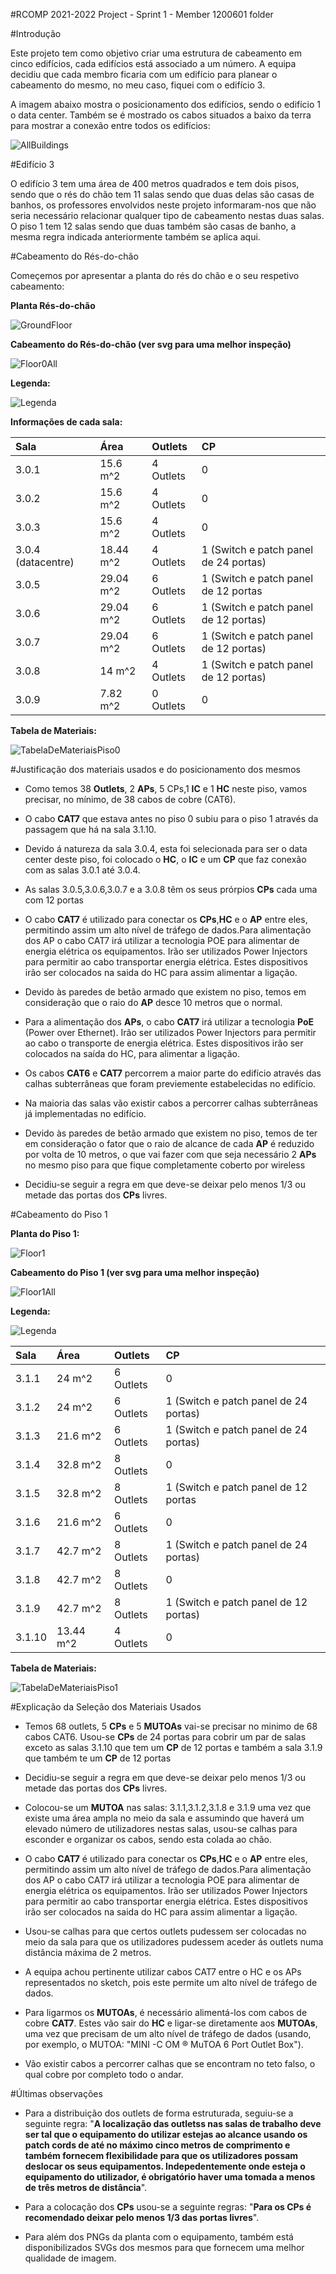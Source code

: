 #RCOMP 2021-2022 Project - Sprint 1 - Member 1200601 folder


#Introdução

Este projeto tem como objetivo criar uma estrutura de cabeamento em cinco
edifícios, cada edifícios está associado a um número. A equipa decidiu que cada membro ficaria
com um edifício para planear o cabeamento do mesmo, no meu caso, fiquei com o edifício 3.

A imagem abaixo mostra o posicionamento dos edifícios, sendo o edifício 1 o data center.
Também se é mostrado os cabos situados a baixo da terra para mostrar a conexão entre todos os edifícios:


![AllBuildings](AllBuildings.PNG)




#Edifício 3

O edifício 3 tem uma área de 400 metros quadrados e tem dois pisos, sendo que o rés do chão tem 11 salas sendo que
duas delas são casas de banhos, os professores envolvidos neste projeto informaram-nos
que não seria necessário relacionar qualquer tipo de cabeamento nestas duas salas. 
O piso 1 tem 12 salas sendo que duas também são casas de banho, a mesma regra indicada anteriormente
também se aplica aqui.


#Cabeamento do Rés-do-chão

Começemos por apresentar a planta do rés do chão e o seu respetivo cabeamento:

**Planta Rés-do-chão**

![GroundFloor](FloorGroundMeasure.PNG)

**Cabeamento do Rés-do-chão (ver svg para uma melhor inspeção)**

![Floor0All](GroundFloorAll.PNG)

**Legenda:**

![Legenda](legenda.png)

**Informações de cada sala:**

| Sala               | Área      | Outlets   | CP                                    |
|:-------------------|:----------|:----------|:--------------------------------------|
| 3.0.1              | 15.6 m^2  | 4 Outlets | 0                                     |
| 3.0.2              | 15.6 m^2  | 4 Outlets | 0                                     |
| 3.0.3              | 15.6 m^2  | 4 Outlets | 0                                     |
| 3.0.4 (datacentre) | 18.44 m^2 | 4 Outlets | 1 (Switch e patch panel de 24 portas) |
| 3.0.5              | 29.04 m^2 | 6 Outlets | 1 (Switch e patch panel de 12 portas  |
| 3.0.6              | 29.04 m^2 | 6 Outlets | 1 (Switch e patch panel de 12 portas) |
| 3.0.7              | 29.04 m^2 | 6 Outlets | 1 (Switch e patch panel de 12 portas) |
| 3.0.8              | 14 m^2    | 4 Outlets | 1 (Switch e patch panel de 12 portas) |
| 3.0.9              | 7.82 m^2  | 0 Outlets | 0                                     |



**Tabela de Materiais:**

![TabelaDeMateriaisPiso0](TabelaDeMateriaisPiso0.PNG)

#Justificação dos materiais usados e do posicionamento dos mesmos

* Como temos 38 **Outlets**, 2 **APs**, 5 CPs,1 **IC** e 1 **HC**  neste piso, 
vamos precisar, no mínimo, de 38 cabos de cobre (CAT6). 

* O cabo **CAT7** que estava antes no piso 0 subiu para o piso 1 através da passagem que há
na sala 3.1.10.

* Devido á natureza da sala 3.0.4, esta foi selecionada para ser o data center
deste piso, foi colocado o **HC**, o **IC** e um **CP** que faz conexão com as salas 3.0.1 até 3.0.4.


* As salas 3.0.5,3.0.6,3.0.7 e a 3.0.8 têm os seus prórpios **CPs** cada
uma com 12 portas


* O cabo **CAT7** é utilizado para conectar os **CPs**,**HC** e o **AP** entre eles, permitindo
assim um alto nível de tráfego de dados.Para alimentação dos AP o cabo CAT7 irá utilizar a tecnologia POE para alimentar de energia elétrica os equipamentos. Irão ser utilizados Power Injectors para permitir ao cabo transportar energia elétrica. Estes dispositivos irão ser colocados na saida do HC para assim alimentar a ligação.


* Devido às paredes de betão armado que existem no piso, temos em consideração
que o raio do **AP** desce 10 metros que o normal.


* Para a alimentação dos **APs**, o cabo **CAT7** irá utilizar a tecnologia **PoE** (Power over Ethernet). Irão ser utilizados Power Injectors para permitir ao cabo o transporte de energia elétrica. Estes dispositivos irão ser colocados na saída do HC, para alimentar a ligação.


* Os cabos **CAT6** e **CAT7** percorrem a maior parte do edifício através das
calhas subterrâneas que foram previemente estabelecidas no edifício. 


* Na maioria das salas vão existir cabos a percorrer calhas subterrâneas já implementadas no edifício.


* Devido às paredes de betão armado que existem no piso, 
temos de ter em consideração o fator que o raio de 
alcance de cada **AP** é reduzido por volta de 10 metros, 
o que vai fazer com que seja necessário 2 **APs** no mesmo piso para que fique completamente coberto por wireless


* Decidiu-se seguir a regra em que deve-se deixar pelo menos 1/3 ou
  metade das portas dos **CPs** livres.

#Cabeamento do Piso 1
    
**Planta do Piso 1:**

![Floor1](FloorOneMeasure.PNG)

**Cabeamento do Piso 1 (ver svg para uma melhor inspeção)**

![Floor1All](FloorOneAll.PNG)

**Legenda:**

![Legenda](legenda.png)

| Sala   | Área      | Outlets   | CP                                    |
|:-------|:----------|:----------|:--------------------------------------|
| 3.1.1  | 24 m^2    | 6 Outlets | 0                                     |
| 3.1.2  | 24 m^2    | 6 Outlets | 1 (Switch e patch panel de 24 portas) |
| 3.1.3  | 21.6 m^2  | 6 Outlets | 1 (Switch e patch panel de 24 portas) |
| 3.1.4  | 32.8 m^2  | 8 Outlets | 0                                     |
| 3.1.5  | 32.8 m^2  | 8 Outlets | 1 (Switch e patch panel de 12 portas  |
| 3.1.6  | 21.6 m^2  | 6 Outlets | 0                                     |
| 3.1.7  | 42.7 m^2  | 8 Outlets | 1 (Switch e patch panel de 24 portas) |
| 3.1.8  | 42.7 m^2  | 8 Outlets | 0                                     |
| 3.1.9  | 42.7 m^2  | 8 Outlets | 1 (Switch e patch panel de 12 portas)                                     |
| 3.1.10 | 13.44 m^2 | 4 Outlets | 0                                     |

**Tabela de Materiais:**

![TabelaDeMateriaisPiso1](TabelaDeMateriaisPiso1.PNG)





#Explicação da Seleção dos Materiais Usados

* Temos 68 outlets, 5 **CPs** e 5 **MUTOAs** vai-se precisar
no minimo de 68 cabos CAT6. Usou-se **CPs** de 24 portas para
cobrir um par de salas exceto as salas 3.1.10 que tem um
**CP** de 12 portas e também a sala 3.1.9 que também te um **CP** de 12
portas 


* Decidiu-se seguir a regra em que deve-se deixar pelo menos 1/3 ou
metade das portas dos **CPs** livres.


* Colocou-se um **MUTOA** nas salas: 3.1.1,3.1.2,3.1.8 e 3.1.9 uma vez que existe uma área ampla no meio da sala 
e assumindo que haverá um elevado número de utilizadores nestas salas,  usou-se calhas
para esconder e organizar os cabos, sendo esta colada ao chão.


* O cabo **CAT7** é utilizado para conectar os **CPs**,**HC** e o **AP** entre eles, permitindo
assim um alto nível de tráfego de dados.Para alimentação dos AP o cabo CAT7 irá utilizar a tecnologia POE para alimentar de energia elétrica os equipamentos. Irão ser utilizados Power Injectors para permitir ao cabo transportar energia elétrica. Estes dispositivos irão ser colocados na saida do HC para assim alimentar a ligação.


* Usou-se calhas para que certos outlets pudessem ser colocadas no meio da sala para
que os utilizadores pudessem aceder ás outlets numa distância máxima de 2 metros.


* A equipa achou pertinente utilizar cabos CAT7 entre o HC e os APs representados no sketch, pois este 
permite um alto nível de tráfego de dados.


* Para ligarmos os **MUTOAs**, é necessário alimentá-los 
com cabos de cobre **CAT7**. Estes vão sair do **HC** e 
ligar-se diretamente aos **MUTOAs**, uma vez que 
precisam de um alto nível de tráfego de dados (usando, por exemplo, o MUTOA: "MINI -C OM ® MuTOA 6 Port 
Outlet Box").


* Vão existir cabos a percorrer calhas que se encontram no teto falso, 
o qual cobre por completo todo o andar.

#Últimas observações

* Para a distribuição dos outlets de forma estruturada, seguiu-se a seguinte regra: "**A localização das outletss nas salas de trabalho deve ser tal que o equipamento do utilizar estejas ao alcance usando os patch cords de até no máximo cinco metros de comprimento e também fornecem flexibilidade para que os utilizadores possam deslocar os seus equipamentos. 
Indepedentemente onde esteja o equipamento do utilizador, é obrigatório haver uma tomada a menos de três metros de distância**".


* Para a colocação dos **CPs** usou-se a seguinte regras: "**Para os **CPs** é recomendado deixar pelo menos 1/3 das portas livres**".


* Para além dos PNGs da planta com o equipamento, também está disponibilizados SVGs dos mesmos para
que fornecem uma melhor qualidade de imagem.